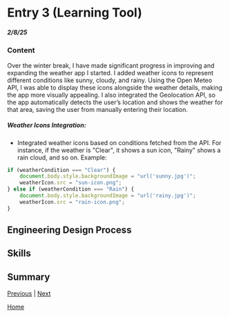 # Entry 3 (Learning Tool)
##### 2/8/25

### Content
  Over the winter break, I have made significant progress in improving and expanding the weather app I started. I added weather icons to represent different conditions like sunny, cloudy, and rainy. Using the Open Meteo API, I was able to display these icons alongside the weather details, making the app more visually appealing. I also integrated the Geolocation API, so the app automatically detects the user’s location and shows the weather for that area, saving the user from manually entering their location.
  
##### Weather Icons Integration:
* Integrated weather icons based on conditions fetched from the API. For instance, if the weather is "Clear", it shows a sun icon, "Rainy" shows a rain cloud, and so on.
Example:
```js
if (weatherCondition === "Clear") {
    document.body.style.backgroundImage = "url('sunny.jpg')";
    weatherIcon.src = "sun-icon.png";
} else if (weatherCondition === "Rain") {
    document.body.style.backgroundImage = "url('rainy.jpg')";
    weatherIcon.src = "rain-icon.png";
}
```

## Engineering Design Process 

## Skills   


## Summary

[Previous](entry02.md) | [Next](entry04.md)

[Home](../README.md)
